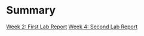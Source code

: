 # Summary

[Week 2: First Lab Report](./week2-first-lab-report.md)
[Week 4: Second Lab Report](./week4-second-lab-report.md)
